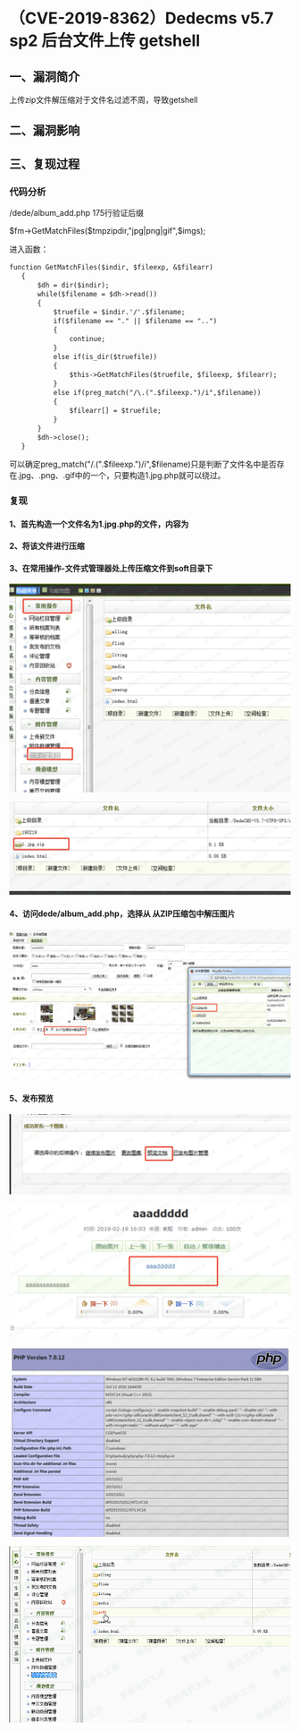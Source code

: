 （CVE-2019-8362）Dedecms v5.7 sp2 后台文件上传 getshell
=======================================================

一、漏洞简介
------------

上传zip文件解压缩对于文件名过滤不周，导致getshell

二、漏洞影响
------------

三、复现过程
------------

### 代码分析

/dede/album\_add.php 175行验证后缀

\$fm-\>GetMatchFiles(\$tmpzipdir,\"jpg\|png\|gif\",\$imgs);

进入函数：

    function GetMatchFiles($indir, $fileexp, &$filearr)
       {
           $dh = dir($indir);
           while($filename = $dh->read())
           {
               $truefile = $indir.'/'.$filename;
               if($filename == "." || $filename == "..")
               {
                   continue;
               }
               else if(is_dir($truefile))
               {
                   $this->GetMatchFiles($truefile, $fileexp, $filearr);
               }
               else if(preg_match("/\.(".$fileexp.")/i",$filename))
               {
                   $filearr[] = $truefile;
               }
           }
           $dh->close();
       }

可以确定preg\_match(\"/.(\".\$fileexp.\")/i\",\$filename)只是判断了文件名中是否存在.jpg、.png、.gif中的一个，只要构造1.jpg.php就可以绕过。

### 复现

#### 1、首先构造一个文件名为1.jpg.php的文件，内容为

#### 2、将该文件进行压缩

#### 3、在常用操作-文件式管理器处上传压缩文件到soft目录下

![](./.resource/(CVE-2019-8362)Dedecmsv5.7sp2后台文件上传getshell/media/rId29.png)

![](./.resource/(CVE-2019-8362)Dedecmsv5.7sp2后台文件上传getshell/media/rId30.png)

#### 4、访问dede/album\_add.php，选择从 从ZIP压缩包中解压图片

![](./.resource/(CVE-2019-8362)Dedecmsv5.7sp2后台文件上传getshell/media/rId32.png)

#### 5、发布预览

![](./.resource/(CVE-2019-8362)Dedecmsv5.7sp2后台文件上传getshell/media/rId34.png)

![](./.resource/(CVE-2019-8362)Dedecmsv5.7sp2后台文件上传getshell/media/rId35.png)

![](./.resource/(CVE-2019-8362)Dedecmsv5.7sp2后台文件上传getshell/media/rId36.png)

![](./.resource/(CVE-2019-8362)Dedecmsv5.7sp2后台文件上传getshell/media/rId37.gif)
